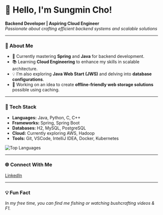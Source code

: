 # 👋 Hello, I'm Sungmin Cho!

**Backend Developer | Aspiring Cloud Engineer**  
*Passionate about crafting efficient backend systems and scalable solutions*

---

### 🚀 About Me
- 🌱 Currently mastering **Spring** and **Java** for backend development.
- 📚 Learning **Cloud Engineering** to enhance my skills in scalable architecture.
- 💡 I’m also exploring **Java Web Start (JWS)** and delving into **database configurations**.
- 💼 Working on an idea to create **offline-friendly web storage solutions** possible using caching.

---

### 🔧 Tech Stack
- **Languages:** Java, Python, C, C++
- **Frameworks:** Spring, Spring Boot
- **Databases:** H2, MySQL, PostgreSQL
- **Cloud:** Currently exploring AWS, Hadoop
- **Tools:** Git, VSCode, IntelliJ IDEA, Docker, Kubernetes

![Top Languages](https://github-readme-stats.vercel.app/api/top-langs/?username=samcho02&layout=compact&theme=radical)

---

### 🌐 Connect With Me
[LinkedIn](https://www.linkedin.com/in/sungmincho0930)

---

### 💡 Fun Fact
*In my free time, you can find me fishing or watching bushcrafting videos & F1.*
